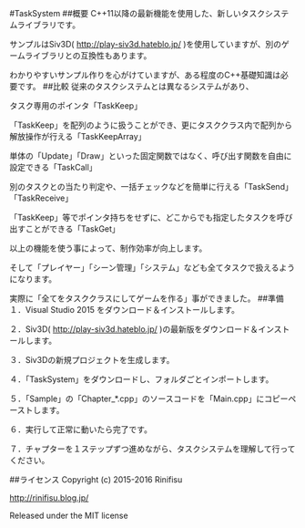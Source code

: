 #TaskSystem
##概要
C++11以降の最新機能を使用した、新しいタスクシステムライブラリです。

サンプルはSiv3D( http://play-siv3d.hateblo.jp/ )を使用していますが、別のゲームライブラリとの互換性もあります。

わかりやすいサンプル作りを心がけていますが、ある程度のC++基礎知識は必要です。
##比較
従来のタスクシステムとは異なるシステムがあり、

タスク専用のポインタ「TaskKeep」

「TaskKeep」を配列のように扱うことができ、更にタスククラス内で配列から解放操作が行える「TaskKeepArray」

単体の「Update」「Draw」といった固定関数ではなく、呼び出す関数を自由に設定できる「TaskCall」

別のタスクとの当たり判定や、一括チェックなどを簡単に行える「TaskSend」「TaskReceive」

「TaskKeep」等でポインタ持ちをせずに、どこからでも指定したタスクを呼び出すことができる「TaskGet」

以上の機能を使う事によって、制作効率が向上します。

そして「プレイヤー」「シーン管理」「システム」なども全てタスクで扱えるようになります。

実際に「全てをタスククラスにしてゲームを作る」事ができました。
##準備
１．Visual Studio 2015 をダウンロード＆インストールします。

２．Siv3D( http://play-siv3d.hateblo.jp/ )の最新版をダウンロード＆インストールします。

３．Siv3Dの新規プロジェクトを生成します。

４．「TaskSystem」をダウンロードし、フォルダごとインポートします。

５．「Sample」の「Chapter_*.cpp」のソースコードを「Main.cpp」にコピーペーストします。

６．実行して正常に動いたら完了です。

７．チャプターを１ステップずつ進めながら、タスクシステムを理解して行ってください。

##ライセンス
Copyright (c) 2015-2016 Rinifisu

http://rinifisu.blog.jp/

Released under the MIT license
